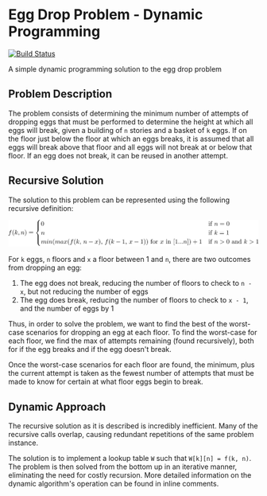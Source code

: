 # Egg Drop Problem - Dynamic Programming
[![Build Status](https://travis-ci.com/KYDronePilot/EggDropProblem.svg?token=UPpYeFG6qsnEPAAd486T&branch=master)](https://travis-ci.com/KYDronePilot/EggDropProblem)

A simple dynamic programming solution to the egg drop problem

## Problem Description
The problem consists of determining the minimum number of attempts of dropping eggs that must be performed to determine 
the height at which all eggs will break, given a building of `n` stories and a basket of `k` eggs. If on the
floor just below the floor at which an eggs breaks, it is assumed that all eggs will break above that floor and all 
eggs will not break at or below that floor. If an egg does not break, it can be reused in another attempt.

## Recursive Solution
The solution to this problem can be represented using the following recursive definition:

![Recursive definition of the egg drop problem](img/recursive_definition.png)


For `k` eggs, `n` floors and `x` a floor between 1 and `n`, there are two outcomes from dropping an egg:
  1. The egg does not break, reducing the number of floors to check to `n - x`, but not reducing the number of eggs
  2. The egg does break, reducing the number of floors to check to `x - 1`, and the number of eggs by 1

Thus, in order to solve the problem, we want to find the best of the worst-case scenarios for dropping
an egg at each floor. To find the worst-case for each floor, we find the max of attempts remaining
(found recursively), both for if the egg breaks and if the egg doesn't break.

Once the worst-case scenarios for each floor are found, the minimum, plus the current attempt is taken as the fewest
number of attempts that must be made to know for certain at what floor eggs begin to break.

## Dynamic Approach
The recursive solution as it is described is incredibly inefficient. Many of the recursive calls overlap, causing 
redundant repetitions of the same problem instance.

The solution is to implement a lookup table `W` such that `W[k][n] = f(k, n)`. The problem is then solved from the
bottom up in an iterative manner, eliminating the need for costly recursion. More detailed information on the dynamic
algorithm's operation can be found in inline comments.
